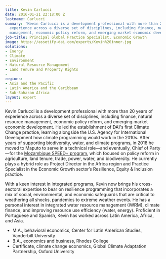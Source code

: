 ```yaml
---
title: Kevin Carlucci
date: 2016-01-21 22:18:00 Z
lastname: Carlucci
summary: 'Kevin Carlucci is a development professional with more than 20 years of
  experience across a diverse set of disciplines, including finance, natural resource
  management, economic policy reform, and emerging market economic development. '
job-title: Principal Global Practice Specialist, Economic Growth
image: https://assetify-dai.com/experts/Kevin%20inner.jpg
solutions:
- Energy
- Climate
- Environment
- Natural Resource Management
- Land Tenure and Property Rights
- 
regions:
- Asia and the Pacific
- Latin America and the Caribbean
- Sub-Saharan Africa
layout: expert
---
```


Kevin Carlucci is a development professional with more than 20 years of experience across a diverse set of disciplines, including finance, natural resource management, economic policy reform, and emerging market economic development. He led the establishment of DAI's first Climate Change practice, learning alongside the U.S. Agency for International Development how climate programming would work in the 2010s. After years of supporting biodiversity, water, and climate programs, in 2018 he moved to Maputo to serve in a technical role—and eventually, Chief of Party—for the [Mozambique SPEED+ program](https://www.dai.com/our-work/projects/mozambique-support-program-economic-and-enterprise-development-speed), which focused on policy reform in agriculture, land tenure, trade, power, water, and biodiversity. He currently plays a hybrid role as Project Director in the Africa region and Practice Specialist in the Economic Growth sector’s Resilience, Equity & Inclusion practice.
 
With a keen interest in integrated programs, Kevin now brings his cross-sectoral expertise to bear on resilience programming that incorporates a mix of social, environmental, and economic safeguards that are critical to weathering all shocks, pandemics to extreme weather events. He has a personal interest in integrated water resource management (IWRM), climate finance, and improving resource use efficiency (water, energy). Proficient in Portuguese and Spanish, Kevin has worked across Latin America, Africa, and Asia.

* M.A., behavioral economics, Center for Latin American Studies, Vanderbilt University
* B.A., economics and business, Rhodes College
* Certificate, climate change economics, Global Climate Adaptation Partnership, Oxford University